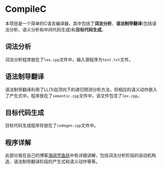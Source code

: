 # CompileC

本项目是一个简单的C语言编译器，其中包括了**词法分析**、**语法制导翻译**(包括语法分析、语义分析和中间代码生成)和**目标代码生成**。

## 词法分析

词法分析程序放在了`lex.cpp`文件中，输入源程序为`test.txt`文件。

## 语法制导翻译

语法制导翻译利用了LL(1)自顶向下的递归预测分析方法，将相应的语义动作嵌入了产生式中。程序放在了`semantic.cpp`文件中，该文件包含了`lex.cpp`。

## 目标代码生成

目标代码生成程序存放在了`codegen.cpp`文件中。

## 程序详解

此部分我在自己的博客[海阔凭鱼跃](https://tanrenxuan.cn)中有详细讲解，包括词法分析阶段的自动机构造、语法制导翻译阶段的产生式和语义动作等等。
